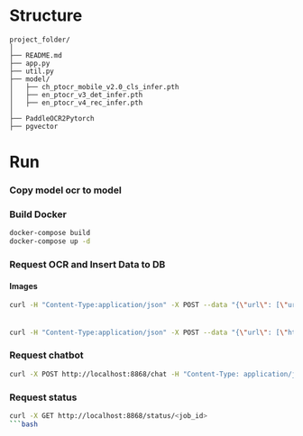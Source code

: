 # Structure
```
project_folder/
│
├── README.md
├── app.py
├── util.py
├── model/
│   ├── ch_ptocr_mobile_v2.0_cls_infer.pth
│   ├── en_ptocr_v3_det_infer.pth
│   ├── en_ptocr_v4_rec_infer.pth
│   
├── PaddleOCR2Pytorch
├── pgvector
```
# Run 
### Copy model ocr  to model


### Build Docker 

```bash
docker-compose build
docker-compose up -d

```
### Request OCR and Insert Data to DB
#### Images 
```bash
curl -H "Content-Type:application/json" -X POST --data "{\"url\": [\"url_img\"]}" http://localhost:8868/OCR

```
#### 
```bash

curl -H "Content-Type:application/json" -X POST --data "{\"url\": [\"https://arxiv.org/pdf/2403.11703v1\"]}" http://localhost:8868/OCR

```

### Request chatbot
```bash
curl -X POST http://localhost:8868/chat -H "Content-Type: application/json" -d '{"input": "What is ID Docusign Envelope"}'
```
### Request status
```bash
curl -X GET http://localhost:8868/status/<job_id>
```bash